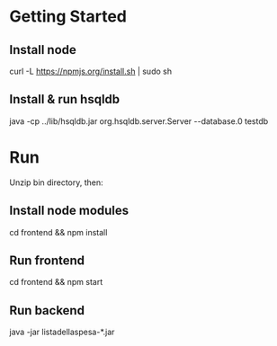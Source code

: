 # Getting Started

## Install node
curl -L https://npmjs.org/install.sh | sudo sh

## Install & run hsqldb
java -cp ../lib/hsqldb.jar org.hsqldb.server.Server --database.0 testdb


# Run
Unzip bin directory, then:

## Install node modules
cd frontend && npm install

## Run frontend
cd frontend && npm start

## Run backend
java -jar listadellaspesa-*.jar

